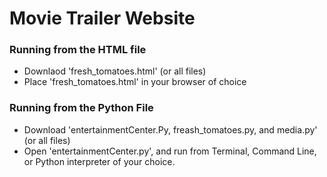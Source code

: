# Movie Trailer Website

### Running from the HTML file

- Downlaod 'fresh_tomatoes.html' (or all files)
- Place 'fresh_tomatoes.html' in your browser of choice

### Running from the Python File

- Download 'entertainmentCenter.Py, freash_tomatoes.py, and media.py' (or all files)
- Open 'entertainmentCenter.py', and run from Terminal, Command Line, or Python interpreter of your choice.